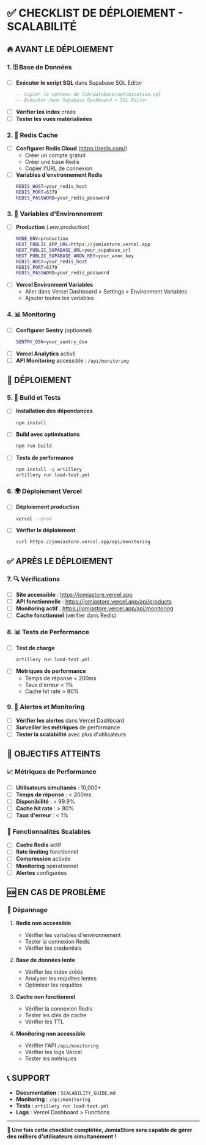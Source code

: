 # ✅ CHECKLIST DE DÉPLOIEMENT - SCALABILITÉ

## 🔥 **AVANT LE DÉPLOIEMENT**

### 1. 🗄️ **Base de Données**
- [ ] **Exécuter le script SQL** dans Supabase SQL Editor
  ```sql
  -- Copier le contenu de lib/database/optimization.sql
  -- Exécuter dans Supabase Dashboard > SQL Editor
  ```
- [ ] **Vérifier les index** créés
- [ ] **Tester les vues matérialisées**

### 2. 🚀 **Redis Cache**
- [ ] **Configurer Redis Cloud** (https://redis.com/)
  - Créer un compte gratuit
  - Créer une base Redis
  - Copier l'URL de connexion
- [ ] **Variables d'environnement Redis**
  ```bash
  REDIS_HOST=your_redis_host
  REDIS_PORT=6379
  REDIS_PASSWORD=your_redis_password
  ```

### 3. 🔧 **Variables d'Environnement**
- [ ] **Production** (.env.production)
  ```bash
  NODE_ENV=production
  NEXT_PUBLIC_APP_URL=https://jomiastore.vercel.app
  NEXT_PUBLIC_SUPABASE_URL=your_supabase_url
  NEXT_PUBLIC_SUPABASE_ANON_KEY=your_anon_key
  REDIS_HOST=your_redis_host
  REDIS_PORT=6379
  REDIS_PASSWORD=your_redis_password
  ```
- [ ] **Vercel Environment Variables**
  - Aller dans Vercel Dashboard > Settings > Environment Variables
  - Ajouter toutes les variables

### 4. 📊 **Monitoring**
- [ ] **Configurer Sentry** (optionnel)
  ```bash
  SENTRY_DSN=your_sentry_dsn
  ```
- [ ] **Vercel Analytics** activé
- [ ] **API Monitoring** accessible : `/api/monitoring`

## 🚀 **DÉPLOIEMENT**

### 5. 🔨 **Build et Tests**
- [ ] **Installation des dépendances**
  ```bash
  npm install
  ```
- [ ] **Build avec optimisations**
  ```bash
  npm run build
  ```
- [ ] **Tests de performance**
  ```bash
  npm install -g artillery
  artillery run load-test.yml
  ```

### 6. 🌍 **Déploiement Vercel**
- [ ] **Déploiement production**
  ```bash
  vercel --prod
  ```
- [ ] **Vérifier le déploiement**
  ```bash
  curl https://jomiastore.vercel.app/api/monitoring
  ```

## ✅ **APRÈS LE DÉPLOIEMENT**

### 7. 🔍 **Vérifications**
- [ ] **Site accessible** : https://jomiastore.vercel.app
- [ ] **API fonctionnelle** : https://jomiastore.vercel.app/api/products
- [ ] **Monitoring actif** : https://jomiastore.vercel.app/api/monitoring
- [ ] **Cache fonctionnel** (vérifier dans Redis)

### 8. 📊 **Tests de Performance**
- [ ] **Test de charge**
  ```bash
  artillery run load-test.yml
  ```
- [ ] **Métriques de performance**
  - Temps de réponse < 200ms
  - Taux d'erreur < 1%
  - Cache hit rate > 80%

### 9. 🚨 **Alertes et Monitoring**
- [ ] **Vérifier les alertes** dans Vercel Dashboard
- [ ] **Surveiller les métriques** de performance
- [ ] **Tester la scalabilité** avec plus d'utilisateurs

## 🎯 **OBJECTIFS ATTEINTS**

### 📈 **Métriques de Performance**
- [ ] **Utilisateurs simultanés** : 10,000+
- [ ] **Temps de réponse** : < 200ms
- [ ] **Disponibilité** : > 99.9%
- [ ] **Cache hit rate** : > 80%
- [ ] **Taux d'erreur** : < 1%

### 🚀 **Fonctionnalités Scalables**
- [ ] **Cache Redis** actif
- [ ] **Rate limiting** fonctionnel
- [ ] **Compression** activée
- [ ] **Monitoring** opérationnel
- [ ] **Alertes** configurées

## 🆘 **EN CAS DE PROBLÈME**

### 🔧 **Dépannage**
1. **Redis non accessible**
   - Vérifier les variables d'environnement
   - Tester la connexion Redis
   - Vérifier les credentials

2. **Base de données lente**
   - Vérifier les index créés
   - Analyser les requêtes lentes
   - Optimiser les requêtes

3. **Cache non fonctionnel**
   - Vérifier la connexion Redis
   - Tester les clés de cache
   - Vérifier les TTL

4. **Monitoring non accessible**
   - Vérifier l'API `/api/monitoring`
   - Vérifier les logs Vercel
   - Tester les métriques

## 📞 **SUPPORT**

- **Documentation** : `SCALABILITY_GUIDE.md`
- **Monitoring** : `/api/monitoring`
- **Tests** : `artillery run load-test.yml`
- **Logs** : Vercel Dashboard > Functions

---

**🎉 Une fois cette checklist complétée, JomiaStore sera capable de gérer des milliers d'utilisateurs simultanément !**
